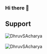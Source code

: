### Hi there 👋

## Support

<p>
<img src="https://github-readme-stats.vercel.app/api/top-langs?username=DhruvSAcharya&show_icons=true&locale=en&layout=compact" alt="DhruvSAcharya" /><br><br>
<img src="https://github-readme-stats.vercel.app/api?username=DhruvSAcharya&show_icons=true&locale=en&theme=radical" alt="DhruvSAcharya" />
</p>

<!--
**DhruvSAcharya/DhruvSAcharya** is a ✨ _special_ ✨ repository because its `README.md` (this file) appears on your GitHub profile.

Here are some ideas to get you started:

- 🔭 I’m currently working on ...
- 🌱 I’m currently learning ...
- 👯 I’m looking to collaborate on ...
- 🤔 I’m looking for help with ...
- 💬 Ask me about ...
- 📫 How to reach me: ...
- 😄 Pronouns: ...
- ⚡ Fun fact: ...
-->
